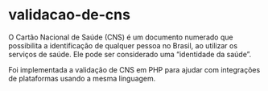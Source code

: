 # validacao-de-cns
O Cartão Nacional de Saúde (CNS) é um documento numerado que possibilita a identificação de qualquer pessoa no Brasil, ao utilizar os serviços de saúde. Ele pode ser considerado uma “identidade da saúde”.

Foi implementada a validação de CNS em PHP para ajudar com integrações de plataformas usando a mesma linguagem.

